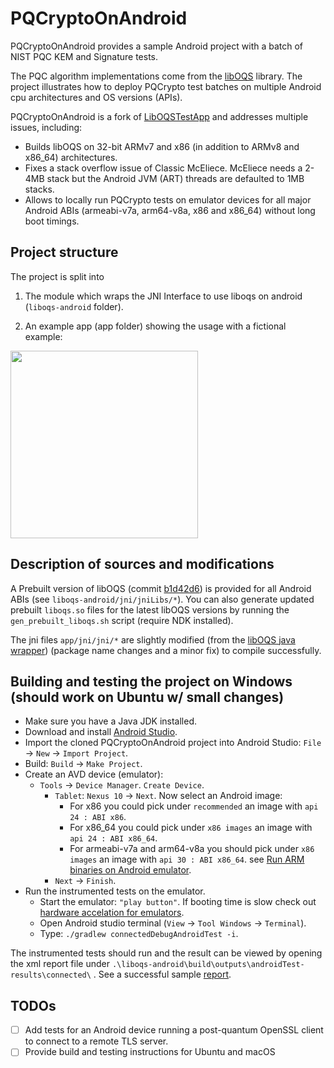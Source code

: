 # PQCryptoOnAndroid
  
PQCryptoOnAndroid provides a sample Android project with a batch of NIST PQC KEM and Signature tests.

The PQC algorithm implementations come from the [libOQS](https://github.com/open-quantum-safe/liboqs) library.
The project illustrates how to deploy PQCrypto test batches on multiple Android cpu architectures and OS versions (APIs).

PQCryptoOnAndroid is a fork of [LibOQSTestApp](https://github.com/Hatzen/LibOQSTestApp) and addresses multiple issues, including:
* Builds libOQS on 32-bit ARMv7 and x86 (in addition to ARMv8 and x86_64) architectures.
* Fixes a stack overflow issue of Classic McEliece. McEliece needs a 2-4MB stack but the Android JVM (ART) threads are defaulted to 1MB stacks.
* Allows to locally run PQCrypto tests on emulator devices for all major Android ABIs (armeabi-v7a, arm64-v8a, x86 and x86_64) without long boot timings.

## Project structure

The project is split into 
  
1. The module which wraps the JNI Interface to use liboqs on android (`liboqs-android` folder).

2. An example app (app folder) showing the usage with a fictional example:

<img src="https://user-images.githubusercontent.com/21283655/114078514-53566d00-98a9-11eb-919e-b587c62e41bd.png" height="300">  

## Description of sources and modifications

A Prebuilt version of libOQS (commit [b1d42d6](https://github.com/open-quantum-safe/liboqs/commit/b1d42d61f63aa61ce007ada7939e326e0d6e896c)) is provided for all Android ABIs (see `liboqs-android/jni/jniLibs/*`).
You can also generate updated prebuilt `liboqs.so` files for the latest libOQS versions by running the `gen_prebuilt_liboqs.sh` script (require NDK installed). 

The jni files `app/jni/jni/*` are slightly modified (from the [libOQS java wrapper](https://github.com/open-quantum-safe/liboqs-java)) (package name changes and a minor fix) to compile successfully.  
  
## Building and testing the project on Windows (should work on Ubuntu w/ small changes)
- Make sure you have a Java JDK installed.
- Download and install [Android Studio](https://developer.android.com/studio).
- Import the cloned PQCryptoOnAndroid project into Android Studio: `File` -> `New` -> `Import Project`.
- Build: `Build` -> `Make Project`.
- Create an AVD device (emulator):
	- `Tools` -> `Device Manager`. `Create Device`.
		- `Tablet`: `Nexus 10` -> `Next`. Now select an Android image:
			* For x86 you could pick under `recommended` an image with `api 24 : ABI x86`.
			* For x86_64 you could pick under `x86 images` an image with `api 24 : ABI x86_64`.
			* For armeabi-v7a and arm64-v8a you should pick under `x86 images` an image with `api 30 : ABI x86_64`. see [Run ARM binaries on Android emulator](https://android-developers.googleblog.com/2020/03/run-arm-apps-on-android-emulator.html).
		- `Next` -> `Finish`.
- Run the instrumented tests on the emulator. 
	- Start the emulator: `"play button"`. If booting time is slow check out [hardware accelation for emulators](https://developer.android.com/studio/run/emulator-acceleration#vm-windows).
	- Open Android studio terminal (`View` -> `Tool Windows` -> `Terminal`).
	- Type: `./gradlew connectedDebugAndroidTest -i`.

The instrumented tests should run and the result can be viewed by opening the xml report file under `.\liboqs-android\build\outputs\androidTest-results\connected\` .
See a successful sample [report](https://github.com/geovandro/PQCryptoOnAndroid/tree/master/liboqs-android/sample-test-report/report.xml).


## TODOs
 - [ ] Add tests for an Android device running a post-quantum OpenSSL client to connect to a remote TLS server.
 - [ ] Provide build and testing instructions for Ubuntu and macOS
